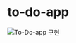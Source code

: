 # to-do-app



![To-Do-app 구현](https://user-images.githubusercontent.com/111476477/207285300-cedd881e-da79-442e-a024-a0fe02862129.gif)

